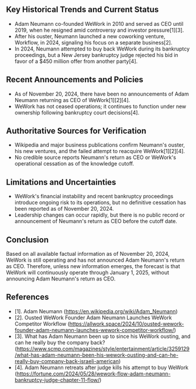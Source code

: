 ## Key Historical Trends and Current Status

- Adam Neumann co-founded WeWork in 2010 and served as CEO until 2019, when he resigned amid controversy and investor pressure[1][3].
- After his ouster, Neumann launched a new coworking venture, Workflow, in 2024, signaling his focus on a separate business[2].
- In 2024, Neumann attempted to buy back WeWork during its bankruptcy proceedings, but a New Jersey bankruptcy judge rejected his bid in favor of a $450 million offer from another party[4].

## Recent Announcements and Policies

- As of November 20, 2024, there have been no announcements of Adam Neumann returning as CEO of WeWork[1][2][4].
- WeWork has not ceased operations; it continues to function under new ownership following bankruptcy court decisions[4].

## Authoritative Sources for Verification

- Wikipedia and major business publications confirm Neumann's ouster, his new ventures, and the failed attempt to reacquire WeWork[1][2][4].
- No credible source reports Neumann's return as CEO or WeWork's operational cessation as of the knowledge cutoff.

## Limitations and Uncertainties

- WeWork's financial instability and recent bankruptcy proceedings introduce ongoing risk to its operations, but no definitive cessation has been reported as of November 20, 2024.
- Leadership changes can occur rapidly, but there is no public record or announcement of Neumann's return as CEO before the cutoff date.

## Conclusion

Based on all available factual information as of November 20, 2024, WeWork is still operating and has not announced Adam Neumann's return as CEO. Therefore, unless new information emerges, the forecast is that WeWork will continuously operate through January 1, 2025, without announcing Adam Neumann's return as CEO.

## References

- [1]. Adam Neumann (https://en.wikipedia.org/wiki/Adam_Neumann)
- [2]. Ousted WeWork Founder Adam Neumann Launches WeWork Competitor Workflow (https://allwork.space/2024/10/ousted-wework-founder-adam-neumann-launches-wework-competitor-workflow/)
- [3]. What has Adam Neumann been up to since his WeWork ousting, and can he really buy the company back? (https://www.scmp.com/magazines/style/entertainment/article/3259129/what-has-adam-neumann-been-his-wework-ousting-and-can-he-really-buy-company-back-israeli-american)
- [4]. Adam Neumann retreats after judge kills his attempt to buy WeWork (https://fortune.com/2024/05/28/wework-flow-adam-neumann-bankruptcy-judge-chapter-11-flow/)